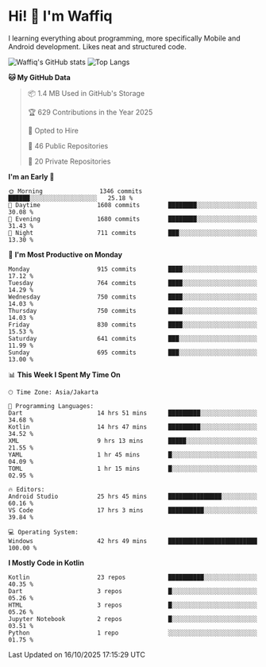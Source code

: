 
# Hi! 👋 I'm Waffiq

I learning everything about programming, more specifically Mobile and Android development. Likes neat and structured code.

<!-- Get to know more about me?

<a href="https://www.linkedin.com/in/waffiqaziz/"><img src="https://img.shields.io/static/v1?label=%20&message=LinkedIn&logo=linkedin&logoColor=white&color=0A66C2&style=for-the-badge" alt="LinkedIn"></a>
<a href="https://www.instagram.com/waffiqaziz/"><img src="https://img.shields.io/static/v1?label=%20&message=instagram&logo=instagram&logoColor=white&labelColor=%23E1306C&color=%23E1306C&style=for-the-badge" alt="Instagram"></a>
<a href="https://web.facebook.com/WaffiqAziz/"><img src="https://img.shields.io/static/v1?label=%20&message=Facebook&logo=facebook&logoColor=white&color=1877F2&style=for-the-badge" alt="Facebook"></a>
<a href="https://twitter.com/waffiqaziz"><img src="https://img.shields.io/static/v1?label=%20&message=X&logo=x&logoColor=white&color=000000&style=for-the-badge" alt="X"></a> -->

![Waffiq's GitHub stats](https://github-readme-stats-eight-theta.vercel.app/api?username=waffiqaziz&show_icons=true&include_all_commits=true&count_private=true&theme=dark)
![Top Langs](https://github-readme-stats.vercel.app/api/top-langs/?username=waffiqaziz&layout=compact&langs_count=8&theme=dark)

<!--START_SECTION:waka-->
**🐱 My GitHub Data** 

> 📦 1.4 MB Used in GitHub's Storage 
 > 
> 🏆 629 Contributions in the Year 2025
 > 
> 💼 Opted to Hire
 > 
> 📜 46 Public Repositories 
 > 
> 🔑 20 Private Repositories 
 > 
**I'm an Early 🐤** 

```text
🌞 Morning                1346 commits        ██████░░░░░░░░░░░░░░░░░░░   25.18 % 
🌆 Daytime                1608 commits        ████████░░░░░░░░░░░░░░░░░   30.08 % 
🌃 Evening                1680 commits        ████████░░░░░░░░░░░░░░░░░   31.43 % 
🌙 Night                  711 commits         ███░░░░░░░░░░░░░░░░░░░░░░   13.30 % 
```
📅 **I'm Most Productive on Monday** 

```text
Monday                   915 commits         ████░░░░░░░░░░░░░░░░░░░░░   17.12 % 
Tuesday                  764 commits         ████░░░░░░░░░░░░░░░░░░░░░   14.29 % 
Wednesday                750 commits         ████░░░░░░░░░░░░░░░░░░░░░   14.03 % 
Thursday                 750 commits         ████░░░░░░░░░░░░░░░░░░░░░   14.03 % 
Friday                   830 commits         ████░░░░░░░░░░░░░░░░░░░░░   15.53 % 
Saturday                 641 commits         ███░░░░░░░░░░░░░░░░░░░░░░   11.99 % 
Sunday                   695 commits         ███░░░░░░░░░░░░░░░░░░░░░░   13.00 % 
```


📊 **This Week I Spent My Time On** 

```text
🕑︎ Time Zone: Asia/Jakarta

💬 Programming Languages: 
Dart                     14 hrs 51 mins      █████████░░░░░░░░░░░░░░░░   34.68 % 
Kotlin                   14 hrs 47 mins      █████████░░░░░░░░░░░░░░░░   34.52 % 
XML                      9 hrs 13 mins       █████░░░░░░░░░░░░░░░░░░░░   21.55 % 
YAML                     1 hr 45 mins        █░░░░░░░░░░░░░░░░░░░░░░░░   04.09 % 
TOML                     1 hr 15 mins        █░░░░░░░░░░░░░░░░░░░░░░░░   02.95 % 

🔥 Editors: 
Android Studio           25 hrs 45 mins      ███████████████░░░░░░░░░░   60.16 % 
VS Code                  17 hrs 3 mins       ██████████░░░░░░░░░░░░░░░   39.84 % 

💻 Operating System: 
Windows                  42 hrs 49 mins      █████████████████████████   100.00 % 
```

**I Mostly Code in Kotlin** 

```text
Kotlin                   23 repos            ██████████░░░░░░░░░░░░░░░   40.35 % 
Dart                     3 repos             █░░░░░░░░░░░░░░░░░░░░░░░░   05.26 % 
HTML                     3 repos             █░░░░░░░░░░░░░░░░░░░░░░░░   05.26 % 
Jupyter Notebook         2 repos             █░░░░░░░░░░░░░░░░░░░░░░░░   03.51 % 
Python                   1 repo              ░░░░░░░░░░░░░░░░░░░░░░░░░   01.75 % 
```




 Last Updated on 16/10/2025 17:15:29 UTC
<!--END_SECTION:waka-->
